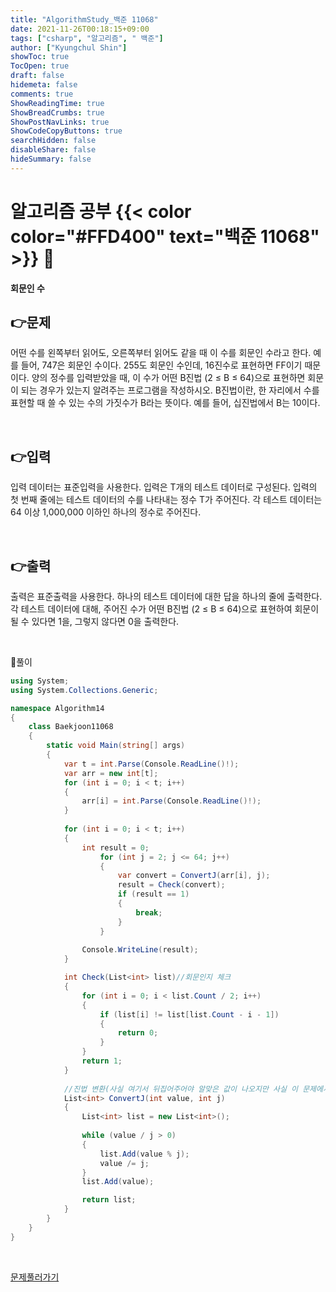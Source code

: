 ```yaml
---
title: "AlgorithmStudy_백준 11068"
date: 2021-11-26T00:18:15+09:00
tags: ["csharp", "알고리즘", " 백준"]
author: ["Kyungchul Shin"]
showToc: true
TocOpen: true
draft: false
hidemeta: false
comments: true
ShowReadingTime: true
ShowBreadCrumbs: true
ShowPostNavLinks: true
ShowCodeCopyButtons: true
searchHidden: false
disableShare: false
hideSummary: false
---
```

# 알고리즘 공부 {{< color color="#FFD400" text="백준 11068" >}} 🧐
#### 회문인 수

## 👉문제
어떤 수를 왼쪽부터 읽어도, 오른쪽부터 읽어도 같을 때 이 수를 회문인 수라고 한다. 예를 들어, 747은 회문인 수이다. 255도 회문인 수인데, 16진수로 표현하면 FF이기 때문이다. 양의 정수를 입력받았을 때, 이 수가 어떤 B진법 (2 ≤ B ≤ 64)으로 표현하면 회문이 되는 경우가 있는지 알려주는 프로그램을 작성하시오. B진법이란, 한 자리에서 수를 표현할 때 쓸 수 있는 수의 가짓수가 B라는 뜻이다. 예를 들어, 십진법에서 B는 10이다.   


<br>

## 👉입력  
입력 데이터는 표준입력을 사용한다. 입력은 T개의 테스트 데이터로 구성된다. 입력의 첫 번째 줄에는 테스트 데이터의 수를 나타내는 정수 T가 주어진다. 각 테스트 데이터는 64 이상 1,000,000 이하인 하나의 정수로 주어진다.


<br>

## 👉출력
출력은 표준출력을 사용한다. 하나의 테스트 데이터에 대한 답을 하나의 줄에 출력한다. 각 테스트 데이터에 대해, 주어진 수가 어떤 B진법 (2 ≤ B ≤ 64)으로 표현하여 회문이 될 수 있다면 1을, 그렇지 않다면 0을 출력한다.

<br>

🍑풀이
```csharp 
using System;
using System.Collections.Generic;

namespace Algorithm14
{
    class Baekjoon11068
    {
        static void Main(string[] args)
        {
            var t = int.Parse(Console.ReadLine()!);
            var arr = new int[t];
            for (int i = 0; i < t; i++)
            {
                arr[i] = int.Parse(Console.ReadLine()!);
            }
            
            for (int i = 0; i < t; i++)
            {
                int result = 0;
                    for (int j = 2; j <= 64; j++)
                    {
                        var convert = ConvertJ(arr[i], j);
                        result = Check(convert);
                        if (result == 1)
                        {
                            break;
                        }
                    }
                
                Console.WriteLine(result);
            }

            int Check(List<int> list)//회문인지 체크
            {
                for (int i = 0; i < list.Count / 2; i++)
                {
                    if (list[i] != list[list.Count - i - 1])
                    {
                        return 0;
                    }
                }
                return 1;
            }
            
            //진법 변환(사실 여기서 뒤집어주어야 알맞은 값이 나오지만 사실 이 문제에서는 상관이없기때문에 뒤집지않았다.)
            List<int> ConvertJ(int value, int j)
            {
                List<int> list = new List<int>();
                
                while (value / j > 0)
                {
                    list.Add(value % j);
                    value /= j;
                }
                list.Add(value);

                return list;
            }
        }
    }
}

```

<br>

[문제풀러가기](https://www.acmicpc.net/problem/11068)